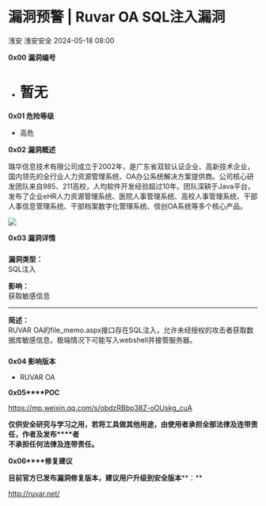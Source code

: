 #  漏洞预警 | Ruvar OA SQL注入漏洞   
浅安  浅安安全   2024-05-18 08:00  
  
**0x00 漏洞编号**  
- # 暂无  
  
**0x01 危险等级**  
- 高危  
  
**0x02 漏洞概述**  
  
璐华信息技术有限公司成立于2002年，是广东省双软认证企业、高新技术企业，国内领先的全行业人力资源管理系统、OA办公系统解决方案提供商。公司核心研发团队来自985、211高校，人均软件开发经验超过10年。团队深耕于Java平台，发布了企业eHR人力资源管理系统、医院人事管理系统、高校人事管理系统、干部人事信息管理系统、干部档案数字化管理系统、信创OA系统等多个核心产品。  
  
![](https://mmbiz.qpic.cn/sz_mmbiz_png/7stTqD182SWA27o97G4gEuv1V27DowOJ2sdjQiajUfVhRheFIqdxpicSwp7MVdx2PVGibRE8TJV0kV0IsendVsa3A/640?wx_fmt=png&from=appmsg "")  
  
**0x03 漏洞详情**  
###   
###   
  
**漏洞类型：**  
SQL注入  
  
**影响：**  
获取敏感信息  
  
****  
  
**简述：**  
RUVAR OA的file_memo.aspx接口存在SQL注入，允许未经授权的攻击者获取数据库敏感信息，极端情况下可能写入webshell并接管服务器。  
###   
  
**0x04 影响版本**  
- RUVAR OA  
  
**0x05****POC**  
  
https://mp.weixin.qq.com/s/obdzRBbp38Z-oOUskg_cuA  
  
  
**仅供安全研究与学习之用，若将工具做其他用途，由使用者承担全部法律及连带责任，作者及发布****者**  
**不承担任何法律及连带责任。**  
  
**0x06****修复建议**  
  
**目前官方已发布漏洞修复版本，建议用户升级到安全版本****：**  
  
http://ruvar.net/  
  
  
  

